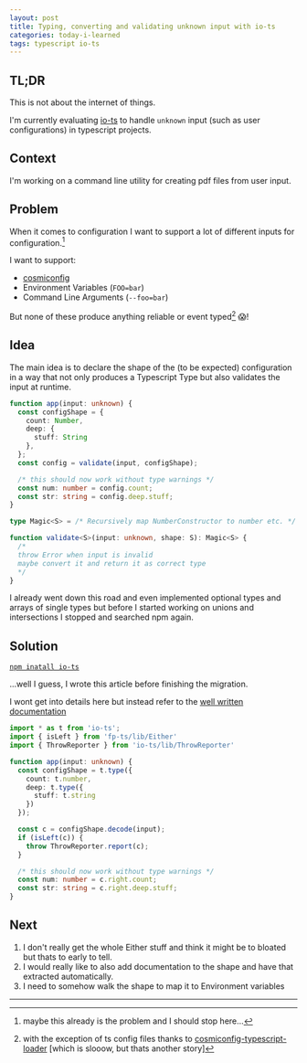 ```yaml
---
layout: post
title: Typing, converting and validating unknown input with io-ts
categories: today-i-learned
tags: typescript io-ts
---
```


## TL;DR

This is not about the internet of things.

I'm currently evaluating [io-ts](https://www.npmjs.com/package/io-ts) to
handle `unknown` input (such as user configurations) in typescript projects.

## Context

I'm working on a command line utility for creating pdf files from
user input.

## Problem

When it comes to configuration I want to support a lot of different inputs
for configuration.[^1]

I want to support:

 - [cosmiconfig](https://www.npmjs.com/package/cosmiconfig)
 - Environment Variables (`FOO=bar`)
 - Command Line Arguments (`--foo=bar`)

But none of these produce anything reliable or event typed[^2] 😱! 


## Idea

The main idea is to declare the shape of the (to be expected) configuration
in a way that not only produces a Typescript Type but also validates the input 
at runtime.

```ts
function app(input: unknown) {
  const configShape = {
    count: Number,
    deep: {
      stuff: String
    },
  };
  const config = validate(input, configShape);

  /* this should now work without type warnings */
  const num: number = config.count;
  const str: string = config.deep.stuff;
}

type Magic<S> = /* Recursively map NumberConstructor to number etc. */

function validate<S>(input: unknown, shape: S): Magic<S> {
  /* 
  throw Error when input is invalid
  maybe convert it and return it as correct type
  */
}
```

I already went down this road and even implemented optional types and arrays of 
single types but before I started working on unions and intersections
I stopped and searched npm again. 

## Solution

[`npm inatall io-ts`](https://www.npmjs.com/package/io-ts)

...well I guess, I wrote this article before finishing the migration.

I wont get into details here but instead refer to the [well written documentation](https://www.npmjs.com/package/io-ts#installation)

```ts
import * as t from 'io-ts';
import { isLeft } from 'fp-ts/lib/Either'
import { ThrowReporter } from 'io-ts/lib/ThrowReporter'

function app(input: unknown) {
  const configShape = t.type({
    count: t.number,
    deep: t.type({
      stuff: t.string
    })
  });

  const c = configShape.decode(input);
  if (isLeft(c)) {
    throw ThrowReporter.report(c);
  }

  /* this should now work without type warnings */
  const num: number = c.right.count;
  const str: string = c.right.deep.stuff;
}
```

## Next

1. I don't really get the whole Either stuff and think it might be to bloated
   but thats to early to tell.
2. I would really like to also add documentation to the shape and have that 
   extracted automatically.
3. I need to somehow walk the shape to map it to Environment variables 

---

[^1]: maybe this already is the problem and I should stop here...
[^2]: with the exception of ts config files thanks to [cosmiconfig-typescript-loader](https://www.npmjs.com/package/@endemolshinegroup/cosmiconfig-typescript-loader) [which is slooow, but thats another story]
